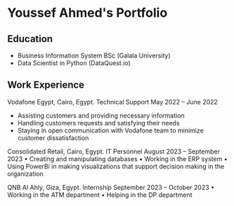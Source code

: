 # Youssef Ahmed's Portfolio

## Education
- Business Information System BSc (Galala University)
- Data Scientist in Python (DataQuest.io)

## Work Experience
Vodafone Egypt, Cairo, Egypt.  Technical Support					May 2022 – June 2022
- Assisting customers and providing necessary information
- Handling customers requests and satisfying their needs
-	Staying in open communication with Vodafone team to minimize customer dissatisfaction 

Consolidated Retail, Cairo, Egypt.  IT Personnel 			                                           August 2023 – September 2023
•	Creating and manipulating databases
•	Working in the ERP system
•	Using PowerBi in making visualizations that support decision making in the organization 

QNB Al Ahly, Giza, Egypt.  Internship						              September 2023 – October 2023
•	Working in the ATM department
•	Helping in the DP department
